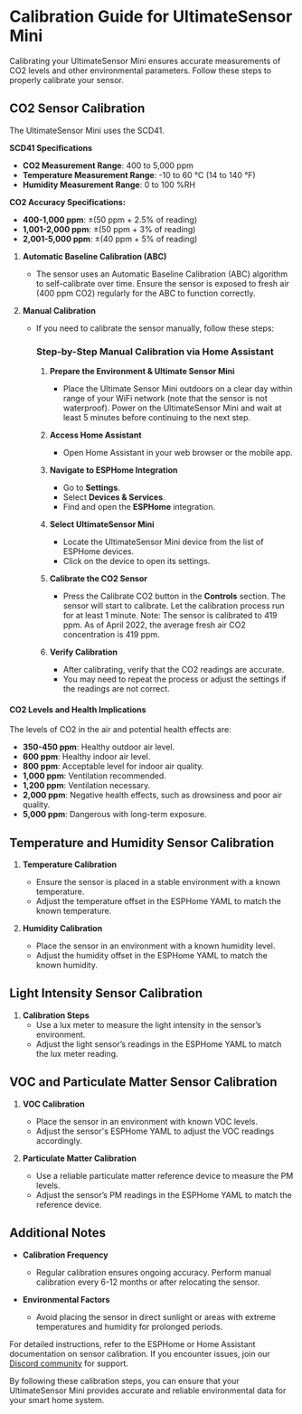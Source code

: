 # Calibration Guide for UltimateSensor Mini

Calibrating your UltimateSensor Mini ensures accurate measurements of CO2 levels and other environmental parameters. Follow these steps to properly calibrate your sensor.

## CO2 Sensor Calibration

The UltimateSensor Mini uses the SCD41.

**SCD41 Specifications**
- **CO2 Measurement Range**: 400 to 5,000 ppm
- **Temperature Measurement Range**: -10 to 60 °C (14 to 140 °F)
- **Humidity Measurement Range**: 0 to 100 %RH

**CO2 Accuracy Specifications:**
- **400-1,000 ppm**: ±(50 ppm + 2.5% of reading)
- **1,001-2,000 ppm**: ±(50 ppm + 3% of reading)
- **2,001-5,000 ppm**: ±(40 ppm + 5% of reading)

1. **Automatic Baseline Calibration (ABC)**
   - The sensor uses an Automatic Baseline Calibration (ABC) algorithm to self-calibrate over time. Ensure the sensor is exposed to fresh air (400 ppm CO2) regularly for the ABC to function correctly.

2. **Manual Calibration**
   - If you need to calibrate the sensor manually, follow these steps:

     ### Step-by-Step Manual Calibration via Home Assistant

     1. **Prepare the Environment & Ultimate Sensor Mini**
        - Place the Ultimate Sensor Mini outdoors on a clear day within range of your WiFi network (note that the sensor is not waterproof). Power on the UltimateSensor Mini and wait at least 5 minutes before continuing to the next step.

     2. **Access Home Assistant**
        - Open Home Assistant in your web browser or the mobile app.

     3. **Navigate to ESPHome Integration**
        - Go to **Settings**.
        - Select **Devices & Services**.
        - Find and open the **ESPHome** integration.

     4. **Select UltimateSensor Mini**
        - Locate the UltimateSensor Mini device from the list of ESPHome devices.
        - Click on the device to open its settings.

     5. **Calibrate the CO2 Sensor**
        - Press the Calibrate CO2 button in the **Controls** section. The sensor will start to calibrate. Let the calibration process run for at least 1 minute. Note: The sensor is calibrated to 419 ppm. As of April 2022, the average fresh air CO2 concentration is 419 ppm.

     6. **Verify Calibration**
        - After calibrating, verify that the CO2 readings are accurate.
        - You may need to repeat the process or adjust the settings if the readings are not correct.


#### CO2 Levels and Health Implications

The levels of CO2 in the air and potential health effects are:
- **350-450 ppm**: Healthy outdoor air level.
- **600 ppm**: Healthy indoor air level.
- **800 ppm**: Acceptable level for indoor air quality.
- **1,000 ppm**: Ventilation recommended.
- **1,200 ppm**: Ventilation necessary.
- **2,000 ppm**: Negative health effects, such as drowsiness and poor air quality.
- **5,000 ppm**: Dangerous with long-term exposure.

## Temperature and Humidity Sensor Calibration

1. **Temperature Calibration**
   - Ensure the sensor is placed in a stable environment with a known temperature.
   - Adjust the temperature offset in the ESPHome YAML to match the known temperature.

2. **Humidity Calibration**
   - Place the sensor in an environment with a known humidity level.
   - Adjust the humidity offset in the ESPHome YAML to match the known humidity.

## Light Intensity Sensor Calibration

1. **Calibration Steps**
   - Use a lux meter to measure the light intensity in the sensor’s environment.
   - Adjust the light sensor’s readings in the ESPHome YAML to match the lux meter reading.

## VOC and Particulate Matter Sensor Calibration

1. **VOC Calibration**
   - Place the sensor in an environment with known VOC levels.
   - Adjust the sensor's ESPHome YAML to adjust the VOC readings accordingly.

2. **Particulate Matter Calibration**
   - Use a reliable particulate matter reference device to measure the PM levels.
   - Adjust the sensor’s PM readings in the ESPHome YAML to match the reference device.

## Additional Notes

- **Calibration Frequency**
  - Regular calibration ensures ongoing accuracy. Perform manual calibration every 6-12 months or after relocating the sensor.

- **Environmental Factors**
  - Avoid placing the sensor in direct sunlight or areas with extreme temperatures and humidity for prolonged periods.

For detailed instructions, refer to the ESPHome or Home Assistant documentation on sensor calibration. If you encounter issues, join our [Discord community](https://smarthomeshop.io/discord) for support.

By following these calibration steps, you can ensure that your UltimateSensor Mini provides accurate and reliable environmental data for your smart home system.